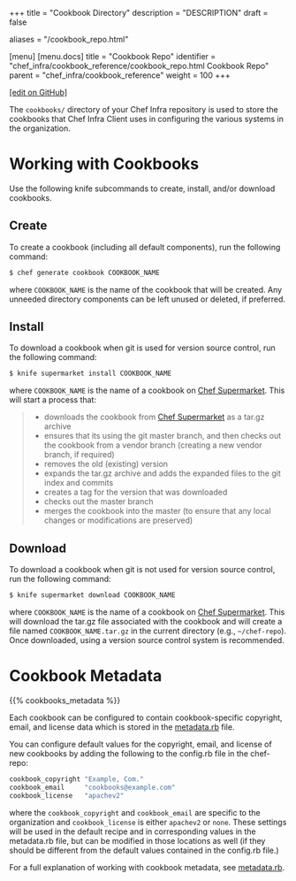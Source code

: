 +++
title = "Cookbook Directory"
description = "DESCRIPTION"
draft = false

aliases = "/cookbook_repo.html"

[menu]
  [menu.docs]
    title = "Cookbook Repo"
    identifier = "chef_infra/cookbook_reference/cookbook_repo.html Cookbook Repo"
    parent = "chef_infra/cookbook_reference"
    weight = 100
+++    

[\[edit on
GitHub\]](https://github.com/chef/chef-web-docs/blob/master/chef_master/source/cookbook_repo.rst)

The `cookbooks/` directory of your Chef Infra repository is used to
store the cookbooks that Chef Infra Client uses in configuring the
various systems in the organization.

Working with Cookbooks
======================

Use the following knife subcommands to create, install, and/or download
cookbooks.

Create
------

To create a cookbook (including all default components), run the
following command:

``` bash
$ chef generate cookbook COOKBOOK_NAME
```

where `COOKBOOK_NAME` is the name of the cookbook that will be created.
Any unneeded directory components can be left unused or deleted, if
preferred.

Install
-------

To download a cookbook when git is used for version source control, run
the following command:

``` bash
$ knife supermarket install COOKBOOK_NAME
```

where `COOKBOOK_NAME` is the name of a cookbook on [Chef
Supermarket](https://supermarket.chef.io/). This will start a process
that:

> -   downloads the cookbook from [Chef
>     Supermarket](https://supermarket.chef.io/) as a tar.gz archive
> -   ensures that its using the git master branch, and then checks out
>     the cookbook from a vendor branch (creating a new vendor branch,
>     if required)
> -   removes the old (existing) version
> -   expands the tar.gz archive and adds the expanded files to the git
>     index and commits
> -   creates a tag for the version that was downloaded
> -   checks out the master branch
> -   merges the cookbook into the master (to ensure that any local
>     changes or modifications are preserved)

Download
--------

To download a cookbook when git is not used for version source control,
run the following command:

``` bash
$ knife supermarket download COOKBOOK_NAME
```

where `COOKBOOK_NAME` is the name of a cookbook on [Chef
Supermarket](https://supermarket.chef.io/). This will download the
tar.gz file associated with the cookbook and will create a file named
`COOKBOOK_NAME.tar.gz` in the current directory (e.g., `~/chef-repo`).
Once downloaded, using a version source control system is recommended.

Cookbook Metadata
=================

{{% cookbooks_metadata %}}

Each cookbook can be configured to contain cookbook-specific copyright,
email, and license data which is stored in the
[metadata.rb](/config_rb_metadata.html) file.

You can configure default values for the copyright, email, and license
of new cookbooks by adding the following to the config.rb file in the
chef-repo:

``` bash
cookbook_copyright "Example, Com."
cookbook_email     "cookbooks@example.com"
cookbook_license   "apachev2"
```

where the `cookbook_copyright` and `cookbook_email` are specific to the
organization and `cookbook_license` is either `apachev2` or `none`.
These settings will be used in the default recipe and in corresponding
values in the metadata.rb file, but can be modified in those locations
as well (if they should be different from the default values contained
in the config.rb file.)

For a full explanation of working with cookbook metadata, see
[metadata.rb](/config_rb_metadata.html).
